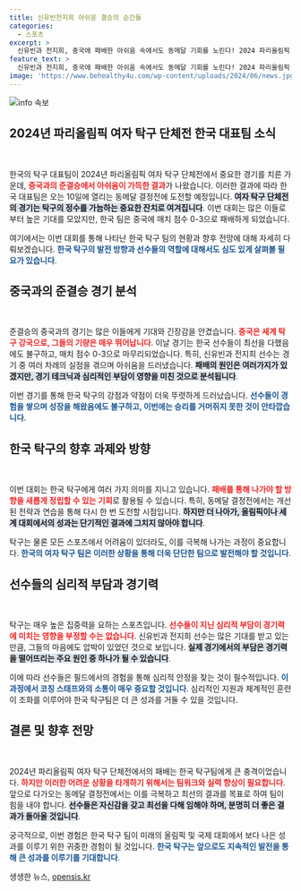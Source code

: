 ```yaml
---
title: 신유빈전지희 아쉬운 결승의 순간들
categories:
  - 스포츠
excerpt: >
  신유빈과 전지희, 중국에 패배한 아쉬움 속에서도 동메달 기회를 노린다! 2024 파리올림픽 여자 탁구 단체전의 희비가 교차하는 순간을 놓치지 마세요!
feature_text: >
  신유빈과 전지희, 중국에 패배한 아쉬움 속에서도 동메달 기회를 노린다! 2024 파리올림픽 여자 탁구 단체전의 희비가 교차하는 순간을 놓치지 마세요!
image: 'https://www.behealthy4u.com/wp-content/uploads/2024/06/news.jpg'
---
```


<p><img src="https://www.behealthy4u.com/wp-content/uploads/2024/06/news.jpg" alt="info 속보" /></p>

<h2 data-ke-size="size26">2024년 파리올림픽 여자 탁구 단체전 한국 대표팀 소식</h2>

<p data-ke-size="size16"></p>

<p data-ke-size="size16">&nbsp;</p>

<p>한국의 탁구 대표팀이 2024년 파리올림픽 여자 탁구 단체전에서 중요한 경기를 치른 가운데, <b><span style="color: #ee2323;">중국과의 준결승에서 아쉬움이 가득한 결과</span></b>가 나왔습니다. 이러한 결과에 따라 한국 대표팀은 오는 10일에 열리는 동메달 결정전에 도전할 예정입니다. <b><span style="background-color: #21538527;">여자 탁구 단체전의 경기는 탁구의 정수를 가늠하는 중요한 잔치로 여겨집니다</span></b>. 이번 대회는 많은 이들로부터 높은 기대를 모았지만, 한국 팀은 중국에 매치 점수 0-3으로 패배하게 되었습니다.</p>

<p>여기에서는 이번 대회를 통해 나타난 한국 탁구 팀의 현황과 향후 전망에 대해 자세히 다뤄보겠습니다. <b><span style="color: #1a5490;">한국 탁구의 발전 방향과 선수들의 역할에 대해서도 심도 있게 살펴볼 필요가 있습니다</span></b>.</p>

<h2 data-ke-size="size26">중국과의 준결승 경기 분석</h2>

<p data-ke-size="size16">&nbsp;</p>

<p>준결승의 중국과의 경기는 많은 이들에게 기대와 긴장감을 안겼습니다. <b><span style="color: #ee2323;">중국은 세계 탁구 강국으로, 그들의 기량은 매우 뛰어납니다</span></b>. 이날 경기는 한국 선수들이 최선을 다했음에도 불구하고, 매치 점수 0-3으로 마무리되었습니다. 특히, 신유빈과 전지희 선수는 경기 중 여러 차례의 실점을 겪으며 아쉬움을 드러냈습니다. <b><span style="background-color: #21538527;">패배의 원인은 여러가지가 있겠지만, 경기 테크닉과 심리적인 부담이 영향을 미친 것으로 분석됩니다</span></b>.</p>

<p>이번 경기를 통해 한국 탁구의 강점과 약점이 더욱 뚜렷하게 드러났습니다. <b><span style="color: #1a5490;">선수들이 경험을 쌓으며 성장을 해왔음에도 불구하고, 이번에는 승리를 거머쥐지 못한 것이 안타깝습니다</span></b>.</p>

<h2 data-ke-size="size26">한국 탁구의 향후 과제와 방향</h2>

<p data-ke-size="size16">&nbsp;</p>

<p>이번 대회는 한국 탁구에게 여러 가지 의미를 지니고 있습니다. <b><span style="color: #ee2323;">패배를 통해 나가야 할 방향을 새롭게 정립할 수 있는 기회</span></b>로 활용될 수 있습니다. 특히, 동메달 결정전에서는 개선된 전략과 연습을 통해 다시 한 번 도전할 시점입니다. <b><span style="background-color: #21538527;">하지만 더 나아가, 올림픽이나 세계 대회에서의 성과는 단기적인 결과에 그치지 않아야 합니다</span></b>.</p>

<p>탁구는 물론 모든 스포츠에서 어려움이 있더라도, 이를 극복해 나가는 과정이 중요합니다. <b><span style="color: #1a5490;">한국의 여자 탁구 팀은 이러한 상황을 통해 더욱 단단한 팀으로 발전해야 할 것입니다</span></b>.</p>

<h2 data-ke-size="size26">선수들의 심리적 부담과 경기력</h2>

<p data-ke-size="size16">&nbsp;</p>

<p>탁구는 매우 높은 집중력을 요하는 스포츠입니다. <b><span style="color: #ee2323;">선수들이 지닌 심리적 부담이 경기력에 미치는 영향을 부정할 수는 없습니다</span></b>. 신유빈과 전지희 선수는 많은 기대를 받고 있는 만큼, 그들의 마음에도 압박이 있었던 것으로 보입니다. <b><span style="background-color: #21538527;">실제 경기에서의 부담은 경기력을 떨어뜨리는 주요 원인 중 하나가 될 수 있습니다</span></b>.</p>

<p>이에 따라 선수들은 필드에서의 경험을 통해 심리적 안정을 찾는 것이 필수적입니다. <b><span style="color: #1a5490;">이 과정에서 코칭 스태프와의 소통이 매우 중요할 것입니다</span></b>. 심리적인 지원과 체계적인 훈련이 조화를 이루어야 한국 탁구팀은 더 큰 성과를 거둘 수 있을 것입니다.</p>

<h2 data-ke-size="size26">결론 및 향후 전망</h2>

<p data-ke-size="size16">&nbsp;</p>

<p>2024년 파리올림픽 여자 탁구 단체전에서의 패배는 한국 탁구팀에게 큰 충격이었습니다. <b><span style="color: #ee2323;">하지만 이러한 어려운 상황을 타개하기 위해서는 팀워크와 실력 향상이 필요합니다</span></b>. 앞으로 다가오는 동메달 결정전에서는 이를 극복하고 최선의 결과를 목표로 하여 팀이 힘을 내야 합니다. <b><span style="background-color: #21538527;">선수들은 자신감을 갖고 최선을 다해 임해야 하며, 분명히 더 좋은 결과가 돌아올 것입니다</span></b>.</p>

<p>궁극적으로, 이번 경험은 한국 탁구 팀이 미래의 올림픽 및 국제 대회에서 보다 나은 성과를 이루기 위한 귀중한 경험이 될 것입니다. <b><span style="color: #1a5490;">한국 탁구는 앞으로도 지속적인 발전을 통해 큰 성과를 이루기를 기대합니다</span></b>.</p>
생생한 뉴스, <a href="https://opensis.kr" rel="dofollow">opensis.kr</a>


